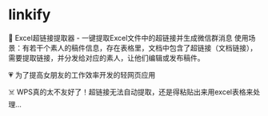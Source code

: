 # linkify
📄 Excel超链接提取器 - 一键提取Excel文件中的超链接并生成微信群消息
使用场景：有若干个素人的稿件信息，存在表格里，文档中包含了超链接（文档链接），需要提取链接，并分发给对应的素人，让他们编辑或发布稿件。

💗 为了提高女朋友的工作效率开发的轻网页应用

☠️ WPS真的太不友好了！超链接无法自动提取，还是得粘贴出来用excel表格来处理...
